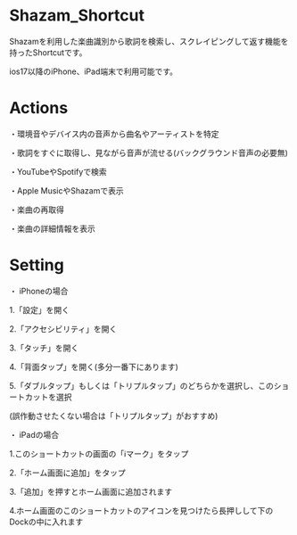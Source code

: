 # Shazam_Shortcut
Shazamを利用した楽曲識別から歌詞を検索し、スクレイピングして返す機能を持ったShortcutです。

ios17以降のiPhone、iPad端末で利用可能です。

# Actions
・環境音やデバイス内の音声から曲名やアーティストを特定

・歌詞をすぐに取得し、見ながら音声が流せる(バックグラウンド音声の必要無)

・YouTubeやSpotifyで検索

・Apple MusicやShazamで表示

・楽曲の再取得

・楽曲の詳細情報を表示

# Setting
・ iPhoneの場合

1.「設定」を開く

2.「アクセシビリティ」を開く

3.「タッチ」を開く

4.「背面タップ」を開く(多分一番下にあります)

5.「ダブルタップ」もしくは「トリプルタップ」のどちらかを選択し、このショートカットを選択

(誤作動させたくない場合は「トリプルタップ」がおすすめ)


・ iPadの場合

1.このショートカットの画面の「ℹ️マーク」をタップ

2.「ホーム画面に追加」をタップ

3.「追加」を押すとホーム画面に追加されます

4.ホーム画面のこのショートカットのアイコンを見つけたら長押しして下のDockの中に入れます
